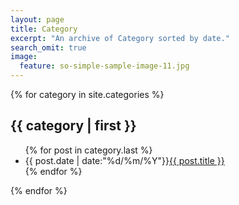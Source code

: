 ```yaml
---
layout: page
title: Category 
excerpt: "An archive of Category sorted by date."
search_omit: true
image:
  feature: so-simple-sample-image-11.jpg
---
```


{% for category in site.categories %}
<h2>{{ category | first }}</h2>
<ul class="Category-list">
    {% for post in category.last %}
        <li>{{ post.date | date:"%d/%m/%Y"}}<a href="{{ post.url }}">{{ post.title }}</a></li>
    {% endfor %}
</ul>
{% endfor %}
